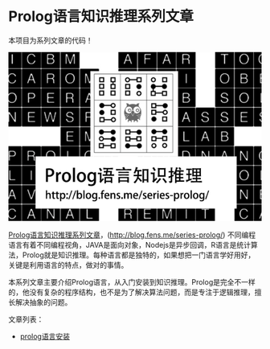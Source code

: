 # Prolog语言知识推理系列文章

本项目为系列文章的代码！

![](./img/prolog-series.png)

[Prolog语言知识推理系列文章](http://blog.fens.me/series-prolog/)，(http://blog.fens.me/series-prolog/) 不同编程语言有着不同编程视角，JAVA是面向对象，Nodejs是异步回调，R语言是统计算法，Prolog就是知识推理。每种语言都是独特的，如果想把一门语言学好用好，关键是利用语言的特点，做对的事情。

本系列文章主要介绍Prolog语言，从入门安装到知识推理。Prolog是完全不一样的，他没有复杂的程序结构，也不是为了解决算法问题，而是专注于逻辑推理，擅长解决抽象的问题。

 文章列表：
+ [prolog语言安装](http://blog.fens.me/prolog-install/)